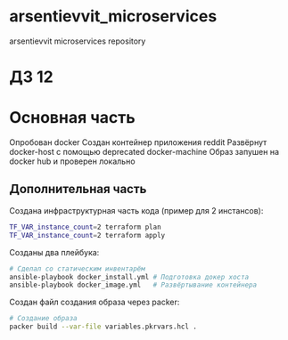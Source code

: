 # arsentievvit_microservices
arsentievvit microservices repository

# ДЗ 12

# Основная часть

Опробован docker
Создан контейнер приложения reddit
Развёрнут docker-host с помощью deprecated docker-machine
Образ запушен на docker hub и проверен локально

## Дополнительная часть

Создана инфраструктурная часть кода (пример для 2 инстансов):
```bash
TF_VAR_instance_count=2 terraform plan
TF_VAR_instance_count=2 terraform apply
```

Созданы два плейбука:
```bash
# Сделал со статическим инвентарём
ansible-playbook docker_install.yml # Подготовка докер хоста
ansible-playbook docker_image.yml   # Развёртывание контейнера 
```

Создан файл создания образа через packer:
```bash
# Создание образа
packer build --var-file variables.pkrvars.hcl .
```
